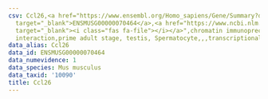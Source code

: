 ```yaml
---
csv: Ccl26,<a href="https://www.ensembl.org/Homo_sapiens/Gene/Summary?db=core;g=ENSMUSG00000070464"
  target="_blank">ENSMUSG00000070464</a>,<a href="https://www.ncbi.nlm.nih.gov/pubmed/25450459"
  target="_blank"><i class="fas fa-file"></i></a>",chromatin immunoprecipitation assay,direct
  interaction,prime adult stage, testis, Spermatocyte,,,transcriptional regulation,
data_alias: Ccl26
data_id: ENSMUSG00000070464
data_numevidence: 1
data_species: Mus musculus
data_taxid: '10090'
title: Ccl26
---
```

